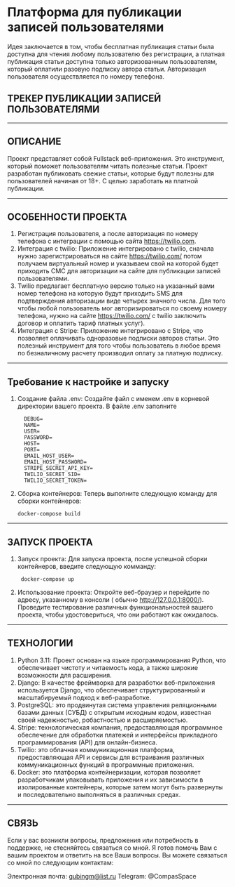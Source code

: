 # Платформа для публикации записей пользователями

Идея заключается в том, чтобы бесплатная публикация статьи была доступна для чтения любому пользователю без регистрации,
а платная публикация статьи доступна только авторизованным пользователям, который оплатили разовую подписку автора
статьи.
Авторизация пользователя осуществляется по номеру телефона.

## ТРЕКЕР ПУБЛИКАЦИИ ЗАПИСЕЙ ПОЛЬЗОВАТЕЛЯМИ

________________________________________________________________________________________________________________________

## ОПИСАНИЕ

Проект представляет собой Fullstack веб-приложения. Это инструмент, который поможет пользователям читать полезные
статьи.
Проект разработан публиковать свежие статьи, которые будут полезны для пользователей начиная от 18+.
С целью заработать на платной публикации.
________________________________________________________________________________________________________________________

## ОСОБЕННОСТИ ПРОЕКТА

1. Регистрация пользователя, а после авторизация по номеру телефона с интеграции с помощью сайта https://twilio.com.
2. Интеграция с twilio: Приложение интегрировано с twilio, сначала нужно зарегистрироваться на сайте https://twilio.com/
   потом получаем виртуальный номер и указываем свой на которой будет приходить СМС для авторизации на сайте для
   публикации записей пользователями.
3. Twilio предлагает бесплатную версию только на указанный вами номер телефона на
   которую будут приходить SMS для подтверждения авторизации виде четырех значного числа. Для того чтобы любой
   пользователь мог авторизироваться по своему номеру телефона, нужно на сайте https://twilio.com/ с twilio заключить
   договор и оплатить тариф платных услуг).
4. Интеграция с Stripe: Приложение интегрировано с Stripe, что позволяет оплачивать одноразовые подписки авторов статьи.
   Это полезный инструмент для того чтобы пользователь в любое время по безналичному расчету производил оплату за
   платную подписку.

________________________________________________________________________________________________________________________

## Требование к настройке и запуску

1. Создание файла .env: Создайте файл с именем .env в корневой директории вашего проекта. В файле .env заполните

         DEBUG=
         NAME=
         USER=
         PASSWORD=
         HOST=
         PORT=
         EMAIL_HOST_USER=
         EMAIL_HOST_PASSWORD=
         STRIPE_SECRET_API_KEY=
         TWILIO_SECRET_SID=
         TWILIO_SECRET_TOKEN=

2. Сборка контейнеров: Теперь выполните следующую команду для сборки контейнеров:

       docker-compose build

________________________________________________________________________________________________________________________

## ЗАПУСК ПРОЕКТА

1. Запуск проекта: Для запуска проекта, после успешной сборки контейнеров, введите следующую комманду:

        docker-compose up

2. Использование проекта: Откройте веб-браузер и перейдите по адресу, указанному в консоли (
   обычно http://127.0.0.1:8000/).
   Проведите тестирование различных функциональностей вашего проекта, чтобы удостовериться, что они работают как
   ожидалось.

________________________________________________________________________________________________________________________

## ТЕХНОЛОГИИ

1. Python 3.11: Проект основан на языке программирования Python, что обеспечивает чистоту и читаемость кода, а также
   широкие возможности для расширения.
2. Django: В качестве фреймворка для разработки веб-приложения используется Django, что обеспечивает структурированный и
   масштабируемый подход к веб-разработке.
3. PostgreSQL: это продвинутая система управления реляционными базами данных (СУБД) с открытым исходным кодом, известная
   своей надежностью, робастностью и расширяемостью.
4. Stripe: технологическая компания, предоставляющая программное обеспечение для обработки платежей и
   интерфейсы прикладного программирования (API) для онлайн-бизнеса.
5. Twilio: это облачная коммуникационная платформа, предоставляющая API и сервисы для встраивания различных
   коммуникационных функций в программные приложения.
6. Docker: это платформа контейнеризации, которая позволяет разработчикам упаковывать приложения и их
   зависимости в изолированные контейнеры, которые затем могут быть развернуты и последовательно выполняться в различных
   средах.

________________________________________________________________________________________________________________________

## СВЯЗЬ

Если у вас возникли вопросы, предложения или потребность в поддержке, не стесняйтесь связаться со мной. Я готов помочь
Вам с вашим проектом и ответить на все Ваши вопросы. Вы можете связаться со мной по следующим контактам:

Электронная почта: gubingm@list.ru
Telegram: @CompasSpace